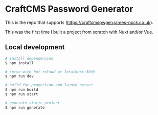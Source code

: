 # CraftCMS Password Generator

This is the repo that supports (https://craftcmspwgen.james-nock.co.uk).

This was the first time I built a project from scratch with Nuxt and/or Vue.

## Local development

```bash
# install dependencies
$ npm install

# serve with hot reload at localhost:3000
$ npm run dev

# build for production and launch server
$ npm run build
$ npm run start

# generate static project
$ npm run generate
```

